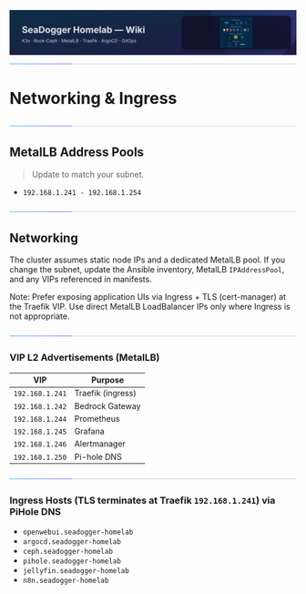 ![wiki-banner.svg](images/wiki-banner.svg)
![accent-divider.svg](images/accent-divider.svg)
# Networking & Ingress

![accent-divider.svg](images/accent-divider.svg)
## MetalLB Address Pools
> Update to match your subnet.
- `192.168.1.241 - 192.168.1.254`

![accent-divider.svg](images/accent-divider.svg)
## Networking
The cluster assumes static node IPs and a dedicated MetalLB pool. If you change the subnet, update the Ansible inventory, MetalLB `IPAddressPool`, and any VIPs referenced in manifests.

Note: Prefer exposing application UIs via Ingress + TLS (cert-manager) at the Traefik VIP. Use direct MetalLB LoadBalancer IPs only where Ingress is not appropriate.

![accent-divider.svg](images/accent-divider.svg)
### VIP L2 Advertisements (MetalLB)
| VIP            | Purpose            |
|----------------|--------------------|
| `192.168.1.241` | Traefik (ingress)  |
| `192.168.1.242` | Bedrock Gateway    |
| `192.168.1.244` | Prometheus         |
| `192.168.1.245` | Grafana            |
| `192.168.1.246` | Alertmanager       |
| `192.168.1.250` | Pi-hole DNS        |

![accent-divider.svg](images/accent-divider.svg)
### Ingress Hosts (TLS terminates at Traefik `192.168.1.241`) via PiHole DNS 
- `openwebui.seadogger-homelab`
- `argocd.seadogger-homelab`
- `ceph.seadogger-homelab`
- `pihole.seadogger-homelab`
- `jellyfin.seadogger-homelab`
- `n8n.seadogger-homelab`
